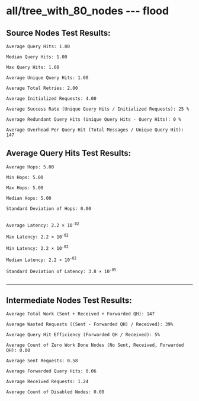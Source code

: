 # all/tree_with_80_nodes --- flood
## Source Nodes Test Results:
	Average Query Hits: 1.00

	Median Query Hits: 1.00

	Max Query Hits: 1.00

	Average Unique Query Hits: 1.00

	Average Total Retries: 2.00

	Average Initialized Requests: 4.00

	Average Success Rate (Unique Query Hits / Initialized Requests): 25 %

	Average Redundant Query Hits (Unique Query Hits - Query Hits): 0 %

	Average Overhead Per Query Hit (Total Messages / Unique Query Hit): 147



## Average Query Hits Test Results:
<pre><code>Average Hops: 5.00

Min Hops: 5.00

Max Hops: 5.00

Median Hops: 5.00

Standard Deviation of Hops: 0.00


Average Latency: 2.2 × 10<sup>-02</sup>

Max Latency: 2.2 × 10<sup>-02</sup>

Min Latency: 2.2 × 10<sup>-02</sup>

Median Latency: 2.2 × 10<sup>-02</sup>

Standard Deviation of Latency: 3.8 × 10<sup>-05</sup>

</code></pre>

---------------------------------------------
## Intermediate Nodes Test Results:

	Average Total Work (Sent + Received + Forwarded QH): 147

	Average Wasted Requests ((Sent - Forwarded QH) / Received): 39%

	Average Query Hit Efficiency (Forwarded QH / Received): 5%

	Average Count of Zero Work Done Nodes (No Sent, Received, Forwarded QH): 0.00

	Average Sent Requests: 0.58

	Average Forwarded Query Hits: 0.06

	Average Received Requests: 1.24

	Average Count of Disabled Nodes: 0.00


